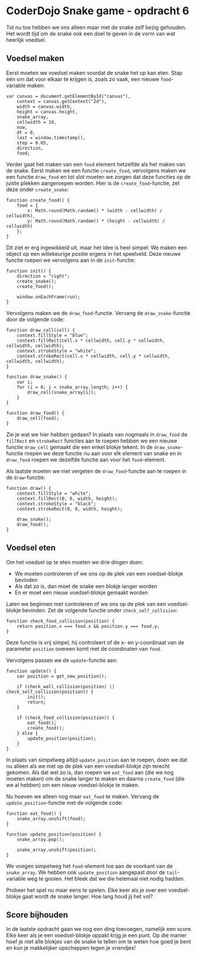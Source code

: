 # CoderDojo Snake game - opdracht 6

Tot nu toe hebben we ons alleen maar met de snake zelf bezig gehouden. Het wordt tijd om de snake ook een doel te geven in de vorm van wat heerlijk voedsel.

## Voedsel maken

Eerst moeten we voedsel maken voordat de snake het op kan eten. Stap één om dat voor elkaar te krijgen is, zoals zo vaak, een nieuwe `food`-variable maken:

	var canvas = document.getElementById("canvas"),
		context = canvas.getContext("2d"),
		width = canvas.width,
		height = canvas.height,
		snake_array,
		cellwidth = 10,
        now,
        dt = 0,
        last = window.timestamp(),
        step = 0.05,
        direction,
        food;

Verder gaat het maken van een `food` element hetzelfde als het maken van de snake. Eerst maken we een functie `create_food`, vervolgens maken we een functie `draw_food` en tot slot moeten we zorgen dat deze functies op de juiste plekken aangeroepen worden. Hier is de `create_food`-functie, zet deze onder `create_snake`:

    function create_food() {
        food = {
            x: Math.round(Math.random() * (width - cellwidth) / cellwidth),
            y: Math.round(Math.random() * (height - cellwidth) / cellwidth)
        };
    }
    
Dit ziet er erg ingewikkeld uit, maar het idee is heel simpel: We maken een object op een willekeurige positie ergens in het speelveld. Deze nieuwe functie roepen we vervolgens aan in de `init`-functie:

    function init() {
        direction = "right";
        create_snake();
        create_food();
        
        window.onEachFrame(run);
    }

Vervolgens maken we de `draw_food`-functie. Vervang de `draw_snake`-functie door de volgende code:

    function draw_cell(cell) {
        context.fillStyle = "blue";
        context.fillRect(cell.x * cellwidth, cell.y * cellwidth, cellwidth, cellwidth);
        context.strokeStyle = "white";
        context.strokeRect(cell.x * cellwidth, cell.y * cellwidth, cellwidth, cellwidth);
    }
    
	function draw_snake() {
        var i;
		for (i = 0; i < snake_array.length; i++) {
			draw_cell(snake_array[i]);
		}
	}
    
    function draw_food() {
        draw_cell(food);
    }

Zie je wat we hier hebben gedaan? In plaats van nogmaals in `draw_food` de `fillRect` en `strokeRect` functies aan te roepen hebben we een nieuwe functie `draw_cell` gemaakt die een enkel blokje tekent. In de `draw_snake`-functie roepen we deze functie nu aan voor elk element van snake en in `draw_food` roepen we dezelfde functie aan voor het `food`-element.

Als laatste moeten we niet vergeten de `draw_food`-functie aan te roepen in de `draw`-functie:

    function draw() {
        context.fillStyle = "white";
        context.fillRect(0, 0, width, height);
        context.strokeStyle = "black";
        context.strokeRect(0, 0, width, height);
        
        draw_snake();
        draw_food();
    }

## Voedsel eten

Om het voedsel op te eten moeten we drie dingen doen:

* We moeten controleren of we ons op de plek van een voedsel-blokje bevinden
* Als dat zo is, dan moet de snake een blokje langer worden
* En er moet een nieuw voedsel-blokje gemaakt worden

Laten we beginnen met controleren of we ons op de plek van een voedsel-blokje bevinden. Zet de volgende functie onder `check_self_collision`:

    function check_food_collision(position) {
        return position.x === food.x && position.y === food.y;
    }

Deze functie is vrij simpel, hij controleert of de x- en y-coordinaat van de parameter `position` overeen komt met de coordinaten van `food`.

Vervolgens passen we de `update`-functie aan:

	function update() {
        var position = get_new_position();
        
        if (check_wall_collision(position) || check_self_collision(position)) {
            init();
            return;
        }
        
        if (check_food_collision(position)) {
            eat_food();
            create_food();
        } else {
            update_position(position);
        }
	}

In plaats van simpelweg altijd `update_position` aan te roepen, doen we dat nu alleen als we niet op de plek van een voedsel-blokje zijn terecht gekomen. Als dat wel zo is, dan roepen we `eat_food` aan (die we nog moeten maken) om de snake langer te maken en daarna `create_food` (die we al hebben) om een nieuw voedsel-blokje te maken.

Nu hoeven we alleen nog maar `eat_food` te maken. Vervang de `update_position`-functie met de volgende code:

    function eat_food() {
        snake_array.unshift(food);
    }
    
    function update_position(position) {
        snake_array.pop();

		snake_array.unshift(position);
    }

We voegen simpelweg het `food`-element toe aan de voorkant van de `snake_array`. We hebben ook `update_position` aangepast door de `tail`-variable weg te gooien. Het bleek dat we die helemaal niet nodig hadden.

Probeer het spel nu maar eens te spelen. Elke keer als je over een voedsel-blokje gaat wordt de snake langer. Hoe lang houd jij het vol?

## Score bijhouden

In de laatste opdracht gaan we nog een ding toevoegen, namelijk een score. Elke keer als je een voedsel-blokje oppakt krijg je een punt. Op die manier hoef je niet alle blokjes van de snake te tellen om te weten hoe goed je bent en kun je makkelijker opscheppen tegen je vriendjes!